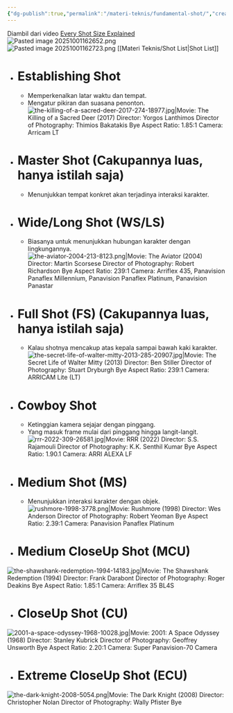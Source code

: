 ```yaml
---
{"dg-publish":true,"permalink":"/materi-teknis/fundamental-shot/","created":"2025-10-13T03:02:53.000-07:00","updated":"2025-10-15T02:00:50.000-07:00"}
---
```


Diambil dari video [Every Shot Size Explained](https://youtu.be/AyML8xuKfoc?si=RxWfn_SKFy5l3Fx5)
![Pasted image 20251001162652.png](/img/user/Materi%20Teknis/attachments/Pasted%20image%2020251001162652.png)
![Pasted image 20251001162723.png](/img/user/Materi%20Teknis/attachments/Pasted%20image%2020251001162723.png)
[[Materi Teknis/Shot List\|Shot List]] 
- # Establishing Shot
	- Memperkenalkan latar waktu dan tempat.
	- Mengatur pikiran dan suasana penonton.
 ![the-killing-of-a-sacred-deer-2017-274-18977.jpg|Movie: The Killing of a Sacred Deer (2017) Director: Yorgos Lanthimos Director of Photography: Thimios Bakatakis Bye Aspect Ratio: 1.85:1 Camera: Arricam LT](/img/user/Materi%20Teknis/attachments/the-killing-of-a-sacred-deer-2017-274-18977.jpg)
- # Master Shot (Cakupannya luas, hanya istilah saja)
	- Menunjukkan tempat konkret akan terjadinya interaksi karakter.
- # Wide/Long Shot (WS/LS)
	- Biasanya untuk menunjukkan hubungan karakter dengan lingkungannya.
	![the-aviator-2004-213-8123.png|Movie: The Aviator (2004) Director: Martin Scorsese Director of Photography: Robert Richardson Bye Aspect Ratio: 239:1 Camera: Arriflex 435, Panavision Panaflex Millennium, Panavision Panaflex Platinum, Panavision Panastar](/img/user/Materi%20Teknis/attachments/the-aviator-2004-213-8123.png)
- # Full Shot (FS) (Cakupannya luas, hanya istilah saja)
	- Kalau shotnya mencakup atas kepala sampai bawah kaki karakter.
	![the-secret-life-of-walter-mitty-2013-285-20907.jpg|Movie: The Secret Life of Walter Mitty (2013) Director: Ben Stiller Director of Photography: Stuart Dryburgh Bye Aspect Ratio: 239:1 Camera: ARRICAM Lite (LT)](/img/user/Materi%20Teknis/attachments/the-secret-life-of-walter-mitty-2013-285-20907.jpg)
- # Cowboy Shot
	- Ketinggian kamera sejajar dengan pinggang.
	- Yang masuk frame mulai dari pinggang hingga langit-langit.
	![rrr-2022-309-26581.jpg|Movie: RRR (2022) Director: S.S. Rajamouli Director of Photography: K.K. Senthil Kumar Bye Aspect Ratio: 1.90.1 Camera: ARRI ALEXA LF](/img/user/Materi%20Teknis/attachments/rrr-2022-309-26581.jpg)
- # Medium Shot (MS)
	- Menunjukkan interaksi karakter dengan objek.
	![rushmore-1998-3778.png|Movie: Rushmore (1998) Director: Wes Anderson Director of Photography: Robert Yeoman Bye Aspect Ratio: 2.39:1 Camera: Panavision Panaflex Platinum](/img/user/Materi%20Teknis/attachments/rushmore-1998-3778.png)
- # Medium CloseUp Shot (MCU)
![the-shawshank-redemption-1994-14183.jpg|Movie: The Shawshank Redemption (1994) Director: Frank Darabont Director of Photography: Roger Deakins Bye Aspect Ratio: 1.85:1 Camera: Arriflex 35 BL4S](/img/user/Materi%20Teknis/attachments/the-shawshank-redemption-1994-14183.jpg)
- # CloseUp Shot (CU)
![2001-a-space-odyssey-1968-10028.jpg|Movie: 2001: A Space Odyssey (1968) Director: Stanley Kubrick Director of Photography: Geoffrey Unsworth Bye Aspect Ratio: 2.20:1 Camera: Super Panavision-70 Camera](/img/user/Materi%20Teknis/attachments/2001-a-space-odyssey-1968-10028.jpg)
- # Extreme CloseUp Shot (ECU)
![the-dark-knight-2008-5054.png|Movie: The Dark Knight (2008) Director: Christopher Nolan Director of Photography: Wally Pfister Bye](/img/user/Materi%20Teknis/attachments/the-dark-knight-2008-5054.png)

